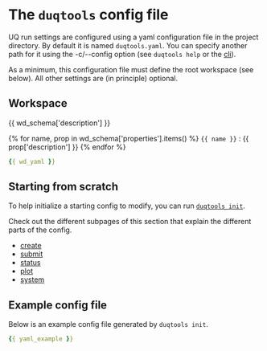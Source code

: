 # The `duqtools` config file

UQ run settings are configured using a yaml configuration file in the project directory. By default it is named `duqtools.yaml`. You can specify another path for it using the -c/--config option (see `duqtools help` or the [cli](/command-line-interface/)).

As a minimum, this configuration file must define the root workspace (see below). All other settings are (in principle) optional.


## Workspace

{{ wd_schema['description'] }}

{% for name, prop in wd_schema['properties'].items() %}
`{{ name }}`
: {{ prop['description'] }}
{% endfor %}

```yaml title="duqtools.yaml"
{{ wd_yaml }}
```


## Starting from scratch

To help initialize a starting config to modify, you can run [`duqtools init`](/command-line-interface/#init).

Check out the different subpages of this section that explain the different parts of the config.

- [create](/config/create)
- [submit](/config/submit)
- [status](/config/status)
- [plot](/config/plot)
- [system](/config/system)

## Example config file

Below is an example config file generated by `duqtools init`.

```yaml title="duqtools.yaml"
{{ yaml_example }}
```
